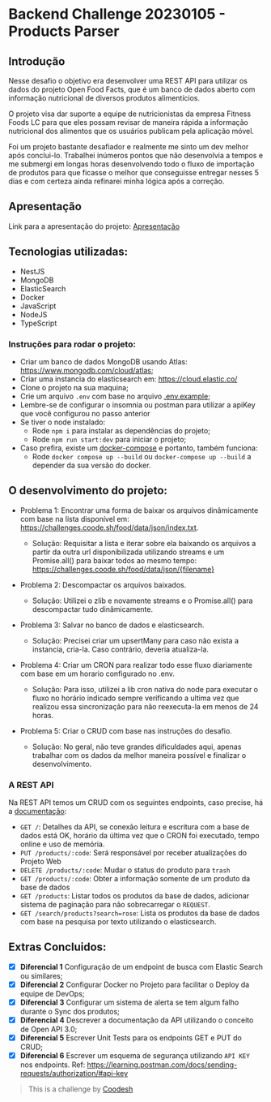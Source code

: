 # Backend Challenge 20230105 - Products Parser

## Introdução

Nesse desafio o objetivo era desenvolver uma REST API para utilizar os dados do projeto Open Food Facts, que é um banco de dados aberto com informação nutricional de diversos produtos alimentícios.

O projeto visa dar suporte a equipe de nutricionistas da empresa Fitness Foods LC para que eles possam revisar de maneira rápida a informação nutricional dos alimentos que os usuários publicam pela aplicação móvel.

Foi um projeto bastante desafiador e realmente me sinto um dev melhor após conclui-lo. Trabalhei inúmeros pontos que não desenvolvia a tempos e me submergi em longas horas desenvolvendo todo o fluxo de importação de produtos para que ficasse o melhor que conseguisse entregar nesses 5 dias e com certeza ainda refinarei minha lógica após a correção.

## Apresentação

Link para a apresentação do projeto: [Apresentação](https://www.loom.com/share/5ac5982fc88c43c2a1711de932b66c9e?sid=e6425244-c791-44e4-9eb5-c436b58978ee)

## Tecnologias utilizadas:

- NestJS
- MongoDB
- ElasticSearch
- Docker
- JavaScript
- NodeJS
- TypeScript

### Instruções para rodar o projeto:

- Criar um banco de dados MongoDB usando Atlas: https://www.mongodb.com/cloud/atlas;
- Criar uma instancia do elasticsearch em: https://cloud.elastic.co/
- Clone o projeto na sua maquina;
- Crie um arquivo `.env` com base no arquivo [.env.example](./.env.example);
- Lembre-se de configurar o insomnia ou postman para utilizar a apiKey que você configurou no passo anterior
- Se tiver o node instalado:
  - Rode `npm i` para instalar as dependências do projeto;
  - Rode `npm run start:dev` para iniciar o projeto;
- Caso prefira, existe um [docker-compose](./docker-compose.yml) e portanto, também funciona:
  - Rode `docker compose up --build` ou `docker-compose up --build` a depender da sua versão do docker.

## O desenvolvimento do projeto:

- Problema 1: Encontrar uma forma de baixar os arquivos dinâmicamente com base na lista disponível em: https://challenges.coode.sh/food/data/json/index.txt.

  - Solução: Requisitar a lista e iterar sobre ela baixando os arquivos a partir da outra url disponibilizada utilizando streams e um Promise.all() para baixar todos ao mesmo tempo: https://challenges.coode.sh/food/data/json/{filename}

- Problema 2: Descompactar os arquivos baixados.

  - Solução: Utilizei o zlib e novamente streams e o Promise.all() para descompactar tudo dinâmicamente.

- Problema 3: Salvar no banco de dados e elasticsearch.

  - Solução: Precisei criar um upsertMany para caso não exista a instancia, cria-la. Caso contrário, deveria atualiza-la.

- Problema 4: Criar um CRON para realizar todo esse fluxo diariamente com base em um horario configurado no .env.

  - Solução: Para isso, utilizei a lib cron nativa do node para executar o fluxo no horário indicado sempre verificando a ultima vez que realizou essa sincronização para não reexecuta-la em menos de 24 horas.

- Problema 5: Criar o CRUD com base nas instruções do desafio.
  - Solução: No geral, não teve grandes dificuldades aqui, apenas trabalhar com os dados da melhor maneira possível e finalizar o desenvolvimento.

### A REST API

Na REST API temos um CRUD com os seguintes endpoints, caso precise, há a [documentação](http://localhost:3000/api):

- `GET /`: Detalhes da API, se conexão leitura e escritura com a base de dados está OK, horário da última vez que o CRON foi executado, tempo online e uso de memória.
- `PUT /products/:code`: Será responsável por receber atualizações do Projeto Web
- `DELETE /products/:code`: Mudar o status do produto para `trash`
- `GET /products/:code`: Obter a informação somente de um produto da base de dados
- `GET /products`: Listar todos os produtos da base de dados, adicionar sistema de paginação para não sobrecarregar o `REQUEST`.
- `GET /search/products?search=rose`: Lista os produtos da base de dados com base na pesquisa por texto utilizando o elasticsearch.

## Extras Concluidos:

- [x] **Diferencial 1** Configuração de um endpoint de busca com Elastic Search ou similares;
- [x] **Diferencial 2** Configurar Docker no Projeto para facilitar o Deploy da equipe de DevOps;
- [x] **Diferencial 3** Configurar um sistema de alerta se tem algum falho durante o Sync dos produtos;
- [x] **Diferencial 4** Descrever a documentação da API utilizando o conceito de Open API 3.0;
- [x] **Diferencial 5** Escrever Unit Tests para os endpoints GET e PUT do CRUD;
- [x] **Diferencial 6** Escrever um esquema de segurança utilizando `API KEY` nos endpoints. Ref: https://learning.postman.com/docs/sending-requests/authorization/#api-key

> This is a challenge by [Coodesh](https://coodesh.com/)
